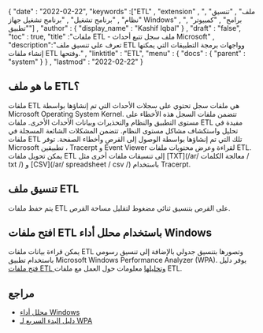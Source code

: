 {
  "date" : "2022-02-22",
  "keywords" :["ETL" , "extension" , "ملف" , "تنسيق" , "نظام" , "برنامج تشغيل" , "برنامج تشغيل جهاز Windows" , "برامج" , "كمبيوتر" , "تطبيق"] ,
  "author" : {
    "display_name" : "Kashif Iqbal"
} ,
  "draft" : "false",
  "toc" : true,
  "title" :"ملفات ETL - ملف سجل تتبع أحداث Microsoft" ,
  "description":"تعرف على تنسيق ملف ETL وواجهات برمجة التطبيقات التي يمكنها إنشاء ملفات ETL وفتحها." ,
  "linktitle" : "ETL",
  "menu" : {
    "docs" : {
      "parent" : "system"
}
} ,
  "lastmod" : "2022-02-22"
}

## ما هو ملف ETL؟

ملفات ETL هي ملفات سجل تحتوي على سجلات الأحداث التي تم إنشاؤها بواسطة Microsoft Operating System Kernel. تتضمن ملفات السجل هذه الأخطاء على مستوى التطبيق والنظام والتحذيرات وبيانات الأحداث الأخرى. ملفات ETL مفيدة في تحليل واستكشاف مشاكل مستوى النظام. تتضمن المشكلات الشائعة المسجلة في ملفات ETL تلك التي تم إنشاؤها بواسطة الوصول إلى القرص وأخطاء الصفحة. توفر Microsoft تطبيقين ، Tracerpt و Event Viewer لقراءة وعرض محتويات ملفات ETL. يمكن تحويل ملفات ETL إلى تنسيقات ملفات أخرى مثل [TXT](/ar/ معالجة الكلمات / txt /) و [CSV](/ar/ spreadsheet / csv /) باستخدام Tracerpt.

## تنسيق ملف ETL

يتم حفظ ملفات ETL على القرص بتنسيق ثنائي مضغوط لتقليل مساحة القرص.

## افتح ملفات ETL باستخدام محلل أداء Windows

يمكن قراءة بيانات ملفات ETL وتصورها بتنسيق جدولي بالإضافة إلى تنسيق رسومي باستخدام تطبيق Microsoft Windows Performance Analyzer (WPA). يوفر دليل [فتح ملفات ETL وتحليلها](https://docs.microsoft.com/en-us/windows-hardware/test/wpt/opening-and-analyzing-etl-files-in-wpa) معلومات حول العمل مع ملفات ETL.

## مراجع

* [محلل أداء Windows](https://docs.microsoft.com/en-us/windows-hardware/test/wpt/getting-started--windows-performance-analyzer--wpa-)
* [دليل البدء السريع لـ WPA](https://docs.microsoft.com/en-us/windows-hardware/test/wpt/wpa-quick-start-guide)

